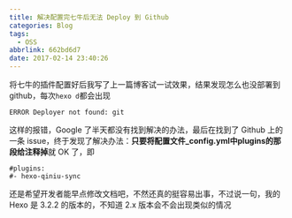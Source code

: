 ```yaml
---
title: 解决配置完七牛后无法 Deploy 到 Github
categories: Blog
tags:
  - OSS
abbrlink: 662bd6d7
date: 2017-02-14 23:40:26
---
```

将七牛的插件配置好后我写了上一篇博客试一试效果，结果发现怎么也没部署到github，每次`hexo d`都会出现
```
ERROR Deployer not found: git
```
这样的报错，Google 了半天都没有找到解决的办法，最后在找到了 Github 上的一条 issue，终于发现了解决办法：**只要将配置文件_config.yml中plugins的那段给注释掉**就 OK 了，即
```
#plugins:
#- hexo-qiniu-sync
```
还是希望开发者能早点修改文档吧，不然还真的挺容易出事，不过说一句，我的 Hexo 是 3.2.2 的版本的，不知道 2.x 版本会不会出现类似的情况
